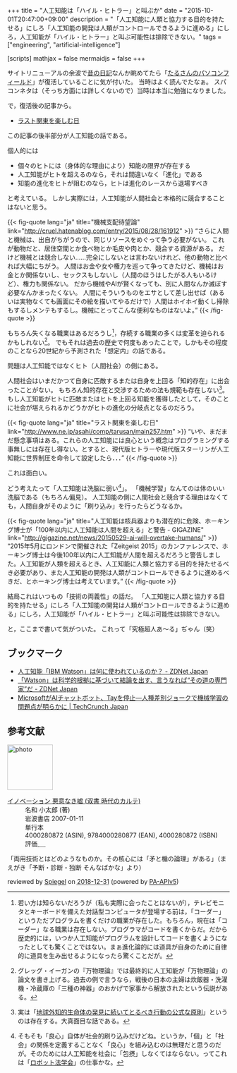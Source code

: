 +++
title = "人工知能は「ハイル・ヒトラー」と叫ぶか"
date = "2015-10-01T20:47:00+09:00"
description = "「人工知能に人類と協力する目的を持たせる」にしろ「人工知能の開発は人類がコントロールできるように進める」にしろ，人工知能が「ハイル・ヒトラー」と叫ぶ可能性は排除できない。"
tags = ["engineering", "artificial-intelligence"]

[scripts]
  mathjax = false
  mermaidjs = false
+++

サイトリニューアルの余波で[昔の日記](https://baldanders.info/spiegel/log/)なんか眺めてたら「[たるさんのパソコンフィールド](http://www.ne.jp/asahi/comp/tarusan/index.html)」が復活していることに気が付いた。
当時はよく読んでたなぁ。
スパコンネタは（そっち方面には詳しくないので）当時は本当に勉強になりました。

で，復活後の記事から。

- [ラスト関東を楽しむ日](http://www.ne.jp/asahi/comp/tarusan/main257.htm)

この記事の後半部分が人工知能の話である。

個人的には

- 個々のヒトには（身体的な理由により）知能の限界が存在する
- 人工知能がヒトを超えるのなら，それは間違いなく「進化」である
- 知能の進化をヒトが阻むのなら，ヒトは進化のレースから退場すべき

と考えている。
しかし実際には，人工知能が人間社会と本格的に競合することはないと思う。

{{< fig-quote lang="ja" title="機械支配待望論" link="http://cruel.hatenablog.com/entry/2015/08/28/161912" >}}
<q>さらに人間と機械は、出自がちがうので、同じリソースをめぐって争う必要がない。
これが動物だと、居住空間とか食べ物とか毛皮や肉とか、競合する資源がある。
だけど機械とは競合しない……完全にしないとは言わないけれど、他の動物と比べれば大幅にちがう。
人間はお金や女や権力を巡って争ってきたけど、機械はお金とか関係ないし、セックスもしないし（人間のほうはしたがる人もいるけど）、権力も関係ない。
だから機械やAIが賢くなっても、別に人間なんか滅ぼす必要なんかまったくない。
人間にそういうものをエサとして差し出せば（あるいは実物なくても画面にその絵を描いてやるだけで）人間はホイホイ動くし掃除もするしメンテもするし。機械にとってこんな便利なものはないよ。</q>
{{< /fig-quote >}}

もちろん失くなる職業はあるだろうし[^a]，存続する職業の多くは変革を迫られるかもしれない[^b]。
でもそれは過去の歴史で何度もあったことで，しかもその程度のことなら20世紀から予測された「想定内」の話である。

[^a]: 若い方は知らないだろうが（私も実際に会ったことはないが），テレビモニタとキーボードを備えた対話型コンピュータが登場する前は，「コーダー」というただプログラムを書くだけの職業が存在した。もちろん，現在は「コーダー」なる職業は存在しない。プログラマがコードを書くからだ。だから歴史的には，いつか人工知能がプログラムを設計してコードを書くようになったとしても驚くことではない。まぁ進化論的には道具が自身のために自律的に道具を生み出せるようになったら驚くことだが。

[^b]: グレッグ・イーガンの『万物理論』では最終的に人工知能が「万物理論」の論文を書き上げる。過去の例で言うなら，戦後の日本の主婦は炊飯器・洗濯機・冷蔵庫の「三種の神器」のおかげで家事から解放されたという伝説がある。

問題は人工知能ではなくヒト（人間社会）の側にある。

人間社会はいまだかつて自身に匹敵するまたは自身を上回る「知的存在」に出会ったことがない。
もちろん知的存在と交渉するための法も規範も存在しない[^d]。
もし人工知能がヒトに匹敵またはヒトを上回る知能を獲得したとして，そのことに社会が堪えられるかどうかがヒトの進化の分岐点となるのだろう。

[^d]: 実は「[地球外知的生命体の発見に続いてとるべき行動の公式な原則](http://www.seti-inst.edu/post-detection.html)」というのは存在する。大真面目な話である。

{{< fig-quote lang="ja" title="ラスト関東を楽しむ日" link="http://www.ne.jp/asahi/comp/tarusan/main257.htm" >}}
<q>いや、まだまだ懸念事項はある。これらの人工知能には良心という概念はプログラミングする事無しには存在し得ない。とすると、現代版ヒトラーや現代版スターリンが人工知能に世界制圧を命令して設定したら．．．</q>
{{< /fig-quote >}}

これは面白い。

どう考えたって「人工知能は洗脳に弱い[^c]」。
「機械学習」なんてのは体のいい洗脳である（もちろん偏見）。
人工知能の側に人間社会と競合する理由はなくても，人間自身がそのように「刷り込み」を行ったらどうなるか。

[^c]: そもそも「良心」自体が社会的刷り込みだけどね。というか，「個」と「社会」の関係を定義することなく「良心」を組み込むのは無理だと思うのだが。そのためには人工知能を社会に「包摂」しなくてはならない。ってこれは「[ロボット法学会](http://robotlaw.jp/)」の仕事かな。

{{< fig-quote lang="ja" title="人工知能は核兵器よりも潜在的に危険、ホーキング博士が「100年以内に人工知能は人間を超える」と警告 - GIGAZINE" link="http://gigazine.net/news/20150529-ai-will-overtake-humans/" >}}
<q>2015年5月にロンドンで開催された「Zeitgeist 2015」のカンファレンスで、ホーキング博士は今後100年以内に人工知能が人間を超えるだろうと警告しました。人工知能が人類を超えるとき、人工知能に人類と協力する目的を持たせるべき必要があり、また人工知能の開発は人類がコントロールできるように進めるべきだ、とホーキング博士は考えています。</q>
{{< /fig-quote >}}

結局これはいつもの「技術の両義性」の話だ。
「人工知能に人類と協力する目的を持たせる」にしろ「人工知能の開発は人類がコントロールできるように進める」にしろ，人工知能が「ハイル・ヒトラー」と叫ぶ可能性は排除できない。

と，ここまで書いて気がついた。
これって「究極超人あ～る」ぢゃん（笑）

## ブックマーク

- [人工知能「IBM Watson」は何に使われているのか？ - ZDNet Japan](http://japan.zdnet.com/article/35070557/)
- [「Watson」は科学的根拠に基づいて結論を出す、言うなれば“その道の専門家”だ - ZDNet Japan](http://japan.zdnet.com/article/35071319/)
- [MicrosoftがAIチャットボット、Tayを停止―人種差別ジョークで機械学習の問題点が明らかに | TechCrunch Japan](http://jp.techcrunch.com/2016/03/25/20160324microsoft-silences-its-new-a-i-bot-tay-after-twitter-users-teach-it-racism/)

## 参考文献

<div class="hreview">
  <div class="photo"><a class="item url" href="https://www.amazon.co.jp/dp/4000280872?tag=baldandersinf-22&linkCode=ogi&th=1&psc=1"><img src="https://m.media-amazon.com/images/I/31e2h91IUWL._SL160_.jpg" width="103" alt="photo"></a></div>
  <dl class="fn">
    <dt><a href="https://www.amazon.co.jp/dp/4000280872?tag=baldandersinf-22&linkCode=ogi&th=1&psc=1">イノベーション 悪意なき嘘 (双書 時代のカルテ)</a></dt>
    <dd>名和 小太郎 (著)</dd>
    <dd>岩波書店 2007-01-11</dd>
    <dd>単行本</dd>
    <dd>4000280872 (ASIN), 9784000280877 (EAN), 4000280872 (ISBN)</dd>
    <dd>評価<abbr class="rating fa-sm" title="4">&nbsp;<i class="fas fa-star"></i>&nbsp;<i class="fas fa-star"></i>&nbsp;<i class="fas fa-star"></i>&nbsp;<i class="fas fa-star"></i>&nbsp;<i class="far fa-star"></i></abbr></dd>
  </dl>
  <p class="description">「両用技術とはどのようなものか。その核心には「矛と楯の論理」がある」（まえがき「予断・診断・独断 そんなばかな」より）</p>
  <p class="powered-by">reviewed by <a href='#maker' class='reviewer'>Spiegel</a> on <abbr class="dtreviewed" title="2018-12-31">2018-12-31</abbr> (powered by <a href="https://affiliate.amazon.co.jp/assoc_credentials/home">PA-APIv5</a>)</p>
</div>
